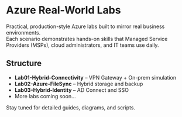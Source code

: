 # Azure Real-World Labs

Practical, production-style Azure labs built to mirror real business environments.  
Each scenario demonstrates hands-on skills that Managed Service Providers (MSPs), cloud administrators, and IT teams use daily.

## Structure
- **Lab01-Hybrid-Connectivity** – VPN Gateway + On-prem simulation
- **Lab02-Azure-FileSync** – Hybrid storage and backup
- **Lab03-Hybrid-Identity** – AD Connect and SSO
- More labs coming soon...

Stay tuned for detailed guides, diagrams, and scripts.
